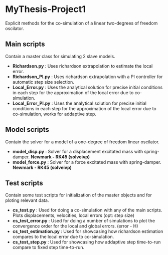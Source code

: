 # MyThesis-Project1
Explicit methods for the co-simulation of a linear two-degrees of freedom oscilator.

## Main scripts
Contain a master class for simulating 2 slave models.
* **Richardson.py** : Uses richardson extrapolation to estimate the local error.
* **Richardson_PI.py** : Uses richardson extrapolation with a PI controller for automatic step size selection.
* **Local_Error.py** : Uses the analytical solution for precise initial conditions in each step for the approximation of the local error due to co-simulation.
* **Local_Error_PI.py** : Uses the analytical solution for precise initial conditions in each step for the approximation of the local error due to co-simulation, works for addaptive step.

## Model scripts
Contain the solver for a model of a one-degree of freedom linear oscilator.
* **model_disp.py** : Solver for a displacement excitated mass with spring-damper. **Newmark - RK45 (solveivp)**
* **model_force.py** : Solver for a force excitated mass with spring-damper. **Newmark - RK45 (solveivp)**

## Test scripts
Contain some test scripts for initialization of the master objects and for ploting relevant data.
* **cs_test.py** : Used for doing a co-simulation with any of the main scripts. Plots displacements, velocities, local errors (opt: step size)
* **cs_test_error.py** : Used for doing a number of simulations to plot the convergence order for the local and global errors. (error - H)
* **cs_test_estimation.py** : Used for showcasing how richardson estimation compares to the local error due to co-simulation.
* **cs_test_step.py** : Used for showcasing how addaptive step time-to-run compare to fixed step time-to-run.
